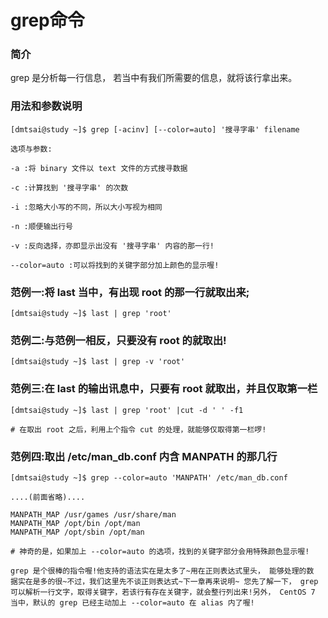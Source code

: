 # grep命令

### 简介

grep 是分析每一行信息， 若当中有我们所需要的信息，就将该行拿出来。



### 用法和参数说明

```
[dmtsai@study ~]$ grep [-acinv] [--color=auto] '搜寻字串' filename

选项与参数:

-a :将 binary 文件以 text 文件的方式搜寻数据

-c :计算找到 '搜寻字串' 的次数

-i :忽略大小写的不同，所以大小写视为相同

-n :顺便输出行号

-v :反向选择，亦即显示出没有 '搜寻字串' 内容的那一行!

--color=auto :可以将找到的关键字部分加上颜色的显示喔!
```



### 范例一:将 last 当中，有出现 root 的那一行就取出来;

```
[dmtsai@study ~]$ last | grep 'root'
```



### 范例二:与范例一相反，只要没有 root 的就取出!

```
[dmtsai@study ~]$ last | grep -v 'root'
```



### 范例三:在 last 的输出讯息中，只要有 root 就取出，并且仅取第一栏

```
[dmtsai@study ~]$ last | grep 'root' |cut -d ' ' -f1

# 在取出 root 之后，利用上个指令 cut 的处理，就能够仅取得第一栏啰!
```



### 范例四:取出 /etc/man_db.conf 内含 MANPATH 的那几行

```
[dmtsai@study ~]$ grep --color=auto 'MANPATH' /etc/man_db.conf

....(前面省略)....

MANPATH_MAP /usr/games /usr/share/man
MANPATH_MAP /opt/bin /opt/man
MANPATH_MAP /opt/sbin /opt/man

# 神奇的是，如果加上 --color=auto 的选项，找到的关键字部分会用特殊颜色显示喔!

grep 是个很棒的指令喔!他支持的语法实在是太多了~用在正则表达式里头， 能够处理的数 据实在是多的很~不过，我们这里先不谈正则表达式~下一章再来说明~ 您先了解一下， grep 可以解析一行文字，取得关键字，若该行有存在关键字，就会整行列出来!另外， CentOS 7 当中，默认的 grep 已经主动加上 --color=auto 在 alias 内了喔!
```

